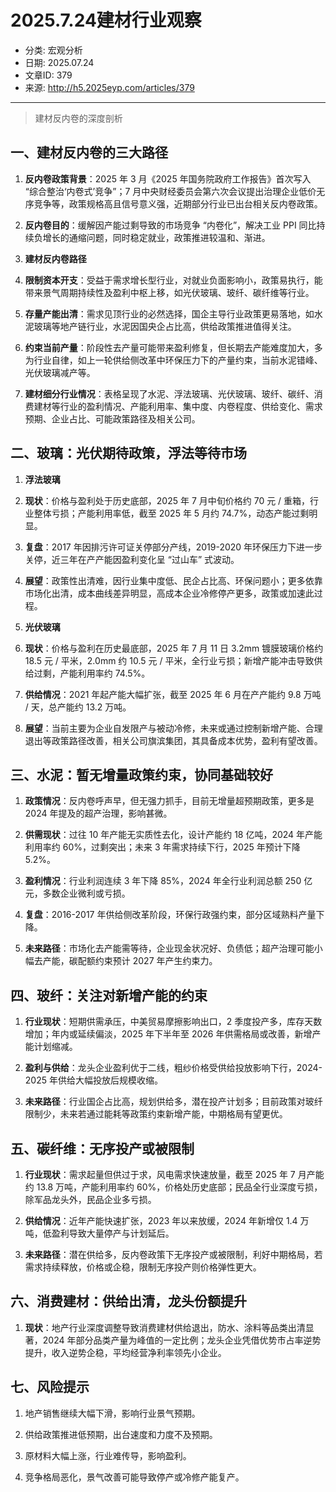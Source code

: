 # 2025.7.24建材行业观察

- 分类: 宏观分析
- 日期: 2025.07.24
- 文章ID: 379
- 来源: http://h5.2025eyp.com/articles/379

---

> 建材反内卷的深度剖析

## **一、建材反内卷的三大路径**

1. **反内卷政策背景**：2025 年 3 月《2025 年国务院政府工作报告》首次写入 “综合整治‘内卷式’竞争”；7 月中央财经委员会第六次会议提出治理企业低价无序竞争等，政策规格高且信号意义强，近期部分行业已出台相关反内卷政策。

2. **反内卷目的**：缓解因产能过剩导致的市场竞争 “内卷化”，解决工业 PPI 同比持续负增长的通缩问题，同时稳定就业，政策推进较温和、渐进。

3. **建材反内卷路径**

1. **限制资本开支**：受益于需求增长型行业，对就业负面影响小，政策易执行，能带来景气周期持续性及盈利中枢上移，如光伏玻璃、玻纤、碳纤维等行业。

2. **存量产能出清**：需求见顶行业的必然选择，国企主导行业政策更易落地，如水泥玻璃等地产链行业，水泥因国央企占比高，供给政策推进值得关注。

3. **约束当前产量**：阶段性去产量可能带来盈利修复，但长期去产能难度加大，多为行业自律，如上一轮供给侧改革中环保压力下的产量约束，当前水泥错峰、光伏玻璃减产等。

4. **建材细分行业情况**：表格呈现了水泥、浮法玻璃、光伏玻璃、玻纤、碳纤、消费建材等行业的盈利情况、产能利用率、集中度、内卷程度、供给变化、需求预期、企业占比、可能政策路径及相关公司。

## **二、玻璃：光伏期待政策，浮法等待市场**

1. **浮法玻璃**

1. **现状**：价格与盈利处于历史底部，2025 年 7 月中旬价格约 70 元 / 重箱，行业整体亏损；产能利用率低，截至 2025 年 5 月约 74.7%，动态产能过剩明显。

2. **复盘**：2017 年因排污许可证关停部分产线，2019-2020 年环保压力下进一步关停，近三年在产产能因盈利变化呈 “过山车” 式波动。

3. **展望**：政策性出清难，因行业集中度低、民企占比高、环保问题小；更多依靠市场化出清，成本曲线差异明显，高成本企业冷修停产更多，政策或加速此过程。

2. **光伏玻璃**

1. **现状**：价格与盈利在历史最底部，2025 年 7 月 11 日 3.2mm 镀膜玻璃价格约 18.5 元 / 平米，2.0mm 约 10.5 元 / 平米，全行业亏损；新增产能冲击导致供给过剩，产能利用率约 74.5%。

2. **供给情况**：2021 年起产能大幅扩张，截至 2025 年 6 月在产产能约 9.8 万吨 / 天，总产能约 13.2 万吨。

3. **展望**：当前主要为企业自发限产与被动冷修，未来或通过控制新增产能、合理退出等政策路径改善，相关公司旗滨集团，其具备成本优势，盈利有望改善。

## **三、水泥：暂无增量政策约束，协同基础较好**

1. **政策情况**：反内卷呼声早，但无强力抓手，目前无增量超预期政策，更多是 2024 年提及的超产治理，影响甚微。

2. **供需现状**：过往 10 年产能无实质性去化，设计产能约 18 亿吨，2024 年产能利用率约 60%，过剩突出；未来 3 年需求持续下行，2025 年预计下降 5.2%。

3. **盈利情况**：行业利润连续 3 年下降 85%，2024 年全行业利润总额 250 亿元，多数企业微利或亏损。

4. **复盘**：2016-2017 年供给侧改革阶段，环保行政强约束，部分区域熟料产量下降。

5. **未来路径**：市场化去产能需等待，企业现金状况好、负债低；超产治理可能小幅去产能，碳配额约束预计 2027 年产生约束力。

## **四、玻纤：关注对新增产能的约束**

1. **行业现状**：短期供需承压，中美贸易摩擦影响出口，2 季度投产多，库存天数增加；年内或延续偏淡，2025 年下半年至 2026 年供需格局或改善，新增产能计划缩减。

2. **盈利与供给**：龙头企业盈利优于二线，粗纱价格受供给投放影响下行，2024-2025 年供给大幅投放后规模收缩。

3. **未来路径**：行业国企占比高，规划供给多，潜在投产计划多；目前政策对玻纤限制少，未来若通过能耗等政策约束新增产能，中期格局有望更优。

## **五、碳纤维：无序投产或被限制**

1. **行业现状**：需求起量但供过于求，风电需求快速放量，截至 2025 年 7 月产能约 13.8 万吨，产能利用率约 60%，价格处历史底部；民品全行业深度亏损，除军品龙头外，民品企业多亏损。

2. **供给情况**：近年产能快速扩张，2023 年以来放缓，2024 年新增仅 1.4 万吨，低盈利导致大量停产与计划延后。

3. **未来路径**：潜在供给多，反内卷政策下无序投产或被限制，利好中期格局，若需求持续释放，价格或企稳，限制无序投产则价格弹性更大。

## **六、消费建材：供给出清，龙头份额提升**

1. **现状**：地产行业深度调整导致消费建材供给退出，防水、涂料等品类出清显著，2024 年部分品类产量为峰值的一定比例；龙头企业凭借优势市占率逆势提升，收入逆势企稳，平均经营净利率领先小企业。

## **七、风险提示**

1. 地产销售继续大幅下滑，影响行业景气预期。

2. 供给政策推进低预期，出台速度和力度不及预期。

3. 原材料大幅上涨，行业难传导，影响盈利。

4. 竞争格局恶化，景气改善可能导致停产或冷修产能复产。
